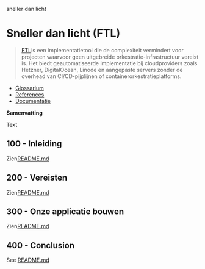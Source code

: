 sneller dan licht

# Sneller dan licht (FTL)

> [FTL](https://github.com/yarlson/ftl)is een implementatietool die de complexiteit vermindert voor projecten waarvoor geen uitgebreide orkestratie-infrastructuur vereist is. Het biedt geautomatiseerde implementatie bij cloudproviders zoals Hetzner, DigitalOcean, Linode en aangepaste servers zonder de overhead van CI/CD-pijplijnen of containerorkestratieplatforms.

-   [Glossarium](./GLOSSARY.md)
-   [References](./REFERENCES.md)
-   [Documentatie](./DOCUMENTATION.md)

**Samenvatting**

Text

## 100 - Inleiding

Zien[README.md](./100/README.md)

## 200 - Vereisten

Zien[README.md](./200/README.md)

## 300 - Onze applicatie bouwen

Zien[README.md](./300/README.md)

## 400 - Conclusion

See [README.md](./400/README.md)
